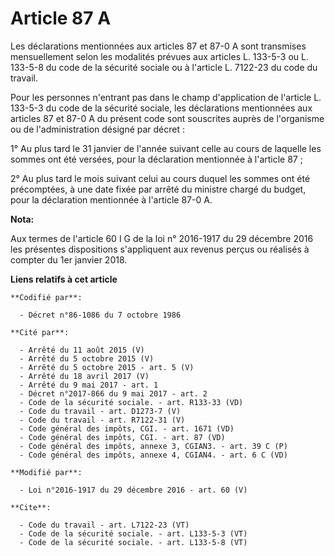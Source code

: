 # Article 87 A

Les déclarations mentionnées aux articles 87 et 87-0 A sont transmises mensuellement selon les modalités prévues aux articles
L. 133-5-3 ou L. 133-5-8 du code de la sécurité sociale ou à l'article L. 7122-23 du code du travail. 

Pour les personnes n'entrant pas dans le champ d'application de l'article L. 133-5-3 du code de la sécurité sociale, les
déclarations mentionnées aux articles 87 et 87-0 A du présent code sont souscrites auprès de l'organisme ou de
l'administration désigné par décret : 

1° Au plus tard le 31 janvier de l'année suivant celle au cours de laquelle les sommes ont été versées, pour la déclaration
mentionnée à l'article 87 ; 

2° Au plus tard le mois suivant celui au cours duquel les sommes ont été précomptées, à une date fixée par arrêté du ministre
chargé du budget, pour la déclaration mentionnée à l'article 87-0 A.

**Nota:**

Aux termes de l'article 60 I G de la loi n° 2016-1917 du 29 décembre 2016 les présentes dispositions s'appliquent aux revenus
perçus ou réalisés à compter du 1er janvier 2018.

**Liens relatifs à cet article**

	**Codifié par**:

	  - Décret n°86-1086 du 7 octobre 1986

	**Cité par**:

	  - Arrêté du 11 août 2015 (V)
	  - Arrêté du 5 octobre 2015 (V)
	  - Arrêté du 5 octobre 2015 - art. 5 (V)
	  - Arrêté du 18 avril 2017 (V)
	  - Arrêté du 9 mai 2017 - art. 1
	  - Décret n°2017-866 du 9 mai 2017 - art. 2
	  - Code de la sécurité sociale. - art. R133-33 (VD)
	  - Code du travail - art. D1273-7 (V)
	  - Code du travail - art. R7122-31 (V)
	  - Code général des impôts, CGI. - art. 1671 (VD)
	  - Code général des impôts, CGI. - art. 87 (VD)
	  - Code général des impôts, annexe 3, CGIAN3. - art. 39 C (P)
	  - Code général des impôts, annexe 4, CGIAN4. - art. 6 C (VD)

	**Modifié par**:

	  - Loi n°2016-1917 du 29 décembre 2016 - art. 60 (V)

	**Cite**:

	  - Code du travail - art. L7122-23 (VT)
	  - Code de la sécurité sociale. - art. L133-5-3 (VT)
	  - Code de la sécurité sociale. - art. L133-5-8 (VT)
